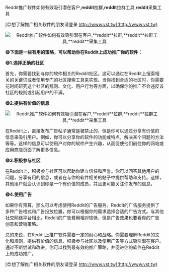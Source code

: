 Reddit推广软件如何有效吸引潜在客户,**reddit**拉群,**reddit**拉群工具,**reddit**采集工具

[😍想了解推广相关软件的朋友请登录 http://www.vst.tw](http://www.vst.tw)

 <center><img src="https://vst.tw/MP4/tuiguang/png/2.png" alt="Reddit推广软件如何有效吸引潜在客户,**reddit**拉群,**reddit**拉群工具,**reddit**采集工具"></center>

**😄下面是一些有用的策略，可以帮助你在Reddit上成功推广你的软件：**

**😄1.选择正确的社区**

首先，你需要找到与你的软件相关的Reddit社区。这可以通过在Reddit上搜索相关的关键词或者使用专门的社区搜索工具来实现。当你找到合适的社区时，你需要花时间研究这个社区的规则、文化、用户行为等方面，以确保你的推广不会违反该社区的规则或引起用户的不满。

**😄2.提供有价值的信息**

 <center><img src="https://vst.tw/MP4/tuiguang/png/8.png" alt="Reddit推广软件如何有效吸引潜在客户,**reddit**拉群,**reddit**拉群工具,**reddit**采集工具"></center>

在Reddit上，直接发布广告帖子通常是被禁止的，但是你可以通过分享有价值的信息来吸引用户。例如，你可以分享你的软件的功能或特点，解决某个问题的方法等等。这样的信息可以使用户对你的软件产生兴趣，从而促使他们前往你的网站或应用商店页面了解更多信息。

**😄3.积极参与社区**

在Reddit上，积极参与社区可以帮助你建立信任和声誉。你可以回答其他用户的问题，分享有用的信息，或者在与你的软件相关的帖子中提供帮助和支持。这样，其他用户就会认识到你是一个有价值的成员，并且更可能关注你发布的信息。

**😄4.使用广告**

如果你有预算，那么可以考虑使用Reddit的广告服务。Reddit的广告服务提供了多种广告格式和广告投放位置，你可以根据你的需求选择合适的广告方式。与其他社交网络平台相比，Reddit的广告费用相对较低，但是广告效果也要看你的广告创意和营销策略。

总的来说，在Reddit上推广软件需要一定的耐心和战略。你需要理解Reddit的文化和规则，提供有价值的信息，积极参与社区以及使用广告等方式吸引潜在客户。通过不断尝试和改进，你可以找到最有效的推广策略，并促进你的软件在Reddit上的成功推广。

[😍想了解推广相关软件的朋友请登录 http://www.vst.tw](http://www.vst.tw)



